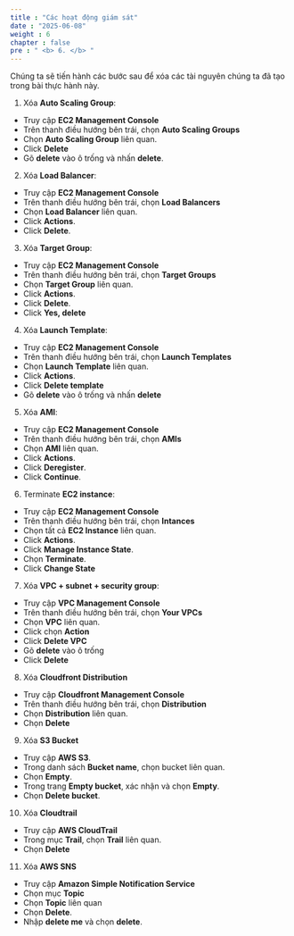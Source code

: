 ```yaml
---
title : "Các hoạt động giám sát"
date : "2025-06-08"
weight : 6
chapter : false
pre : " <b> 6. </b> "
---
```


Chúng ta sẽ tiến hành các bước sau để xóa các tài nguyên chúng ta đã tạo trong bài thực hành này.

1. Xóa **Auto Scaling Group**:
- Truy cập **EC2 Management Console**
- Trên thanh điều hướng bên trái, chọn **Auto Scaling Groups**
- Chọn **Auto Scaling Group** liên quan.
- Click **Delete**
- Gõ **delete** vào ô trống và nhấn **delete**.

2. Xóa **Load Balancer**:
- Truy cập **EC2 Management Console**
- Trên thanh điều hướng bên trái, chọn **Load Balancers**
- Chọn **Load Balancer** liên quan.
- Click **Actions**.
- Click **Delete**.

3. Xóa **Target Group**:
- Truy cập **EC2 Management Console**
- Trên thanh điều hướng bên trái, chọn **Target Groups**
- Chọn **Target Group** liên quan.
- Click **Actions**.
- Click **Delete**.
- Click **Yes, delete**

4. Xóa **Launch Template**:
- Truy cập **EC2 Management Console**
- Trên thanh điều hướng bên trái, chọn **Launch Templates**
- Chọn **Launch Template** liên quan.
- Click **Actions**.
- Click **Delete template**
- Gõ **delete** vào ô trống và nhấn **delete**

5. Xóa **AMI**:
- Truy cập **EC2 Management Console**
- Trên thanh điều hướng bên trái, chọn **AMIs**
- Chọn **AMI** liên quan.
- Click **Actions**.
- Click **Deregister**.
- Click **Continue**.

6. Terminate **EC2 instance**:
- Truy cập **EC2 Management Console**
- Trên thanh điều hướng bên trái, chọn **Intances**
- Chọn tất cả **EC2 Instance** liên quan.
- Click **Actions**.
- Click **Manage Instance State**.
- Chọn **Terminate**.
- Click **Change State**

7. Xóa **VPC + subnet + security group**:
- Truy cập **VPC Management Console**
- Trên thanh điều hướng bên trái, chọn **Your VPCs**
- Chọn **VPC** liên quan.
- Click chọn **Action**
- Click **Delete VPC**
- Gõ **delete** vào ô trống
- Click **Delete**

8. Xóa **Cloudfront Distribution**
- Truy cập **Cloudfront Management Console**
- Trên thanh điều hướng bên trái, chọn **Distribution**
- Chọn **Distribution** liên quan.
- Chọn **Delete**

9. Xóa **S3 Bucket**
- Truy cập **AWS S3**.
- Trong danh sách **Bucket name**, chọn bucket liên quan.
- Chọn **Empty**.
- Trong trang **Empty bucket**, xác nhận và chọn **Empty**.
- Chọn **Delete bucket**.

10. Xóa **Cloudtrail**
- Truy cập **AWS CloudTrail**
- Trong mục **Trail**, chọn **Trail** liên quan.
- Chọn **Delete**

11. Xóa **AWS SNS**
- Truy cập **Amazon Simple Notification Service**
- Chọn mục **Topic**
- Chọn **Topic** liên quan
- Chọn **Delete**.
- Nhập **delete me** và chọn **delete**.